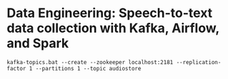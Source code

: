 # Data Engineering: Speech-to-text data collection with Kafka, Airflow, and Spark

```
kafka-topics.bat --create --zookeeper localhost:2181 --replication-factor 1 --partitions 1 --topic audiostore
```